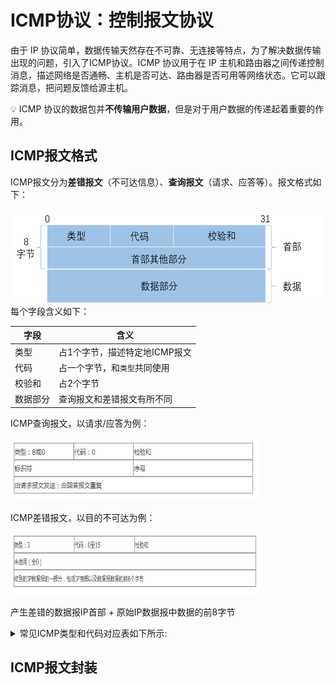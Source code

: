 # ICMP协议：控制报文协议
由于 IP 协议简单，数据传输天然存在不可靠、无连接等特点，为了解决数据传输出现的问题，引入了ICMP协议。ICMP 协议用于在 IP 主机和路由器之间传递控制消息，描述网络是否通畅、主机是否可达、路由器是否可用等网络状态。它可以跟踪消息，把问题反馈给源主机。 
 
:bulb:  ICMP 协议的数据包并**不传输用户数据**，但是对于用户数据的传递起着重要的作用。

## ICMP报文格式
ICMP报文分为**差错报文**（不可达信息）、**查询报文**（请求、应答等）。报文格式如下：
<div align=left><img width="550" height="150" src="./images/ICMP报文格式.png"/></div>  
每个字段含义如下： 
 
|字段|含义|
|-|-|
|类型|占1个字节，描述特定地ICMP报文|
|代码|占一个字节，和`类型`共同使用|
|校验和|占2个字节|
|数据部分|查询报文和差错报文有所不同|

ICMP查询报文，以请求/应答为例： 
<div align=left><img width="400" height="100" src="./images/ICMP请求-应答报文.JPG"/></div>

ICMP差错报文，以目的不可达为例： 
<div align=left><img width="400" height="100" src="./images/ICMP目的不可达报文.JPG"/></div>



产生差错的数据报IP首部 + 原始IP数据报中数据的前8字节

<details> 
<summary>常见ICMP类型和代码对应表如下所示:</summary> 
 
类型	代码	含义  
0	0	回显应答（ping 应答）  
3	0	网络不可达  
3	1	主机不可达  
3	2	协议不可达  
3	3	端口不可达  
3	4	需要进行分片，但设置不分片位  
3	5	源站选路失败   
3	6	目的网络未知
3	7	目的主机未知
3	9	目的网络被强制禁止
3	10	目的主机被强制禁止
3	11	由于服务类型 TOS，网络不可达
3	12	由于服务类型 TOS，主机不可达
3	13	由于过滤，通信被强制禁止
3	14	主机越权
3	15	优先中止失效
4	0	源端被关闭（基本流控制）
5	0	对网络重定向
5	1	对主机重定向
5	2	对服务类型和网络重定向
5	3	对服务类型和主机重定向
8	0	回显请求（ping 请求）
9	0	路由器通告
10	0	路由器请求
11	0	传输期间生存时间为 0
11	1	在数据报组装期间生存时间为 0
12	0	坏的 IP 首部
12	1	缺少必需的选项
13	0	时间戳请求
14	0	时间戳应答
17	0	地址掩码请求
18	0	地址掩码应答
</details>  

## ICMP报文封装
 





